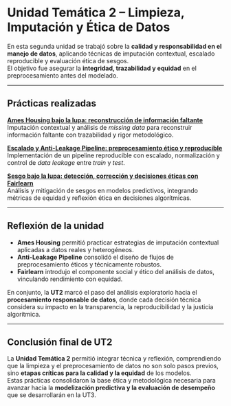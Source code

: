 # Unidad Temática 2 – Limpieza, Imputación y Ética de Datos

En esta segunda unidad se trabajó sobre la **calidad y responsabilidad en el manejo de datos**, aplicando técnicas de imputación contextual, escalado reproducible y evaluación ética de sesgos.  
El objetivo fue asegurar la **integridad, trazabilidad y equidad** en el preprocesamiento antes del modelado.

---

## Prácticas realizadas

[**Ames Housing bajo la lupa: reconstrucción de información faltante**](../UT2/practica5/main5.md)  
Imputación contextual y análisis de *missing data* para reconstruir información faltante con trazabilidad y rigor metodológico.

[**Escalado y Anti-Leakage Pipeline: preprocesamiento ético y reproducible**](../UT2/practica6/main6.md)  
Implementación de un pipeline reproducible con escalado, normalización y control de *data leakage* entre *train* y *test*.

[**Sesgo bajo la lupa: detección, corrección y decisiones éticas con Fairlearn**](../UT2/practica7/main7.md)  
Análisis y mitigación de sesgos en modelos predictivos, integrando métricas de equidad y reflexión ética en decisiones algorítmicas.

---

## Reflexión de la unidad

- **Ames Housing** permitió practicar estrategias de imputación contextual aplicadas a datos reales y heterogéneos.  
- **Anti-Leakage Pipeline** consolidó el diseño de flujos de preprocesamiento éticos y técnicamente robustos.  
- **Fairlearn** introdujo el componente social y ético del análisis de datos, vinculando rendimiento con equidad.  

En conjunto, la **UT2** marcó el paso del análisis exploratorio hacia el **procesamiento responsable de datos**, donde cada decisión técnica considera su impacto en la transparencia, la reproducibilidad y la justicia algorítmica.

---

## Conclusión final de UT2

La **Unidad Temática 2** permitió integrar técnica y reflexión, comprendiendo que la limpieza y el preprocesamiento de datos no son solo pasos previos, sino **etapas críticas para la calidad y la equidad** de los modelos.  
Estas prácticas consolidaron la base ética y metodológica necesaria para avanzar hacia la **modelización predictiva y la evaluación de desempeño** que se desarrollarán en la UT3.
